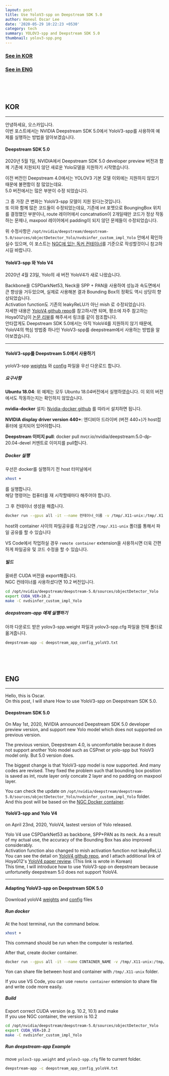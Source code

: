```yaml
---
layout: post
title: Use YoloV3-spp on Deepstream SDK 5.0
author: Haneul Oscar Lee
date: '2020-05-29 10:22:23 +0530'
category: tech
summary: YOLOV3-spp and Deepstream SDK 5.0
thumbnail: yolov3-spp.png
---
```


### [See in KOR](#kor)   

### [See in ENG](#eng)

<br><br><br>


## KOR
----------

안녕하세요, 오스카입니다.   
이번 포스트에서는 NVIDIA Deepstream SDK 5.0에서 YoloV3-spp를 사용하여 예제를 실행하는 방법을 알아보겠습니다.

#### Deepstream SDK 5.0

2020년 5월 1일, NVIDIA에서 Deepstream SDK 5.0 developer preview 버전과 함께 기존에 지원되지 않던 새로운  Yolo모델을 지원하기 시작했습니다.   

이전 버전인 Deepstream 4.0에서는 YOLOV3 기본 모델 이외에는 지원하지 않았기 때문에 불편함이 참 많았는데요.   
5.0 버전에서는 많은 부분이 수정 되었습니다.

그 중 가장 큰 변화는 YoloV3-spp 모델이 지원 된다는것입니다.   
또 이와 함께 많은 코드들이 수정되었는데요, 기존에 int 포멧으로 BoungingBox 위치를 결정했던 부분이나, route 레이어에서 concatnation이 2개일때만 코드가 정상 작동하는 문제나, maxpool 레이어에서 padding이 되지 않던 문제들이 수정되었습니다. 


위 수정사항은 `/opt/nvidia/deepstream/deepstream-5.0/sources/objectDetector_Yolo/nvdsinfer_custom_impl_Yolo` 안에서 확인하실수 있으며, 
이 포스트는 [NGC에 있는 독커 컨테이너](https://ngc.nvidia.com/catalog/containers/nvidia:deepstream)를 기준으로 작성할것이니 참고하시길 바랍니다.


#### YoloV3-spp 와 Yolo V4

2020년 4월 23일, Yolo의 새 버전 YoloV4가 새로 나왔습니다.

Backbone을 CSPDarkNet53, Neck을 SPP + PAN을 사용하여 성능과 속도면에서 큰 향상을 거두었으며, 실제로 사용해본 결과 Bounding Box의 정확도 역시 상당히 향상되었습니다.   
Activation function도 기존의 leakyReLU가 아닌 mish 로 수정되었습니다.   
자세한 내용은 [YoloV4 github repo](https://github.com/AlexeyAB/darknet)를 참고하시면 되며, 
평소에 자주 참고하는 Hoya012님이 [논문 리뷰](https://hoya012.github.io/blog/yolov4/)를 해주셔서 링크를 같이 참조합니다.    
안타깝게도 Deepstream SDK 5.0에서는 아직 YoloV4를 지원하지 않기 때문에, YoloV4의 핵심 방법중 하나인 YoloV3-spp를 deepstream에서 사용하는 방법을 알아보겠습니다. 

----------
#### YoloV3-spp를 Deepstream 5.0에서 사용하기

yoloV3-spp [weights](https://pjreddie.com/media/files/yolov3-spp.weights) 와 [config](https://raw.githubusercontent.com/AlexeyAB/darknet/master/cfg/yolov3-spp.cfg) 파일을 우선 다운로드 합니다.


##### 요구사항

**Ubuntu 18.04**: 위 예제는 모두 Ubuntu 18.04버전에서 실행하였습니다. 이 외의 버전에서도 작동하는지는 확인하지 않았습니다.

**nvidia-docker** 설치: [Nvidia-docker github](https://github.com/NVIDIA/nvidia-docker) 를 따라서 설치하면 됩니다.   

**NVIDIA display driver version 440+**: 엔디비아 드라이버 (버전 440+)가 host컴퓨터에 설치되어 있어야합니다.   

**Deepstream 이미지 pull**: docker pull nvcr.io/nvidia/deepstream:5.0-dp-20.04-devel 커멘트로 이미지를 pull합니다.   

##### Docker 실행

우선은 docker를 실행하기 전 host 터미널에서    
```sh
xhost +
```
를 실행합니다.   
해당 명령어는 컴퓨터를 재 시작할때마다 해주어야 합니다.   

그 후 컨테이너 생성을 해줍니다.    
```sh
docker run --gpus all -it --name 컨테이너_이름 -v /tmp/.X11-unix:/tmp/.X11-unix -e DISPLAY=$DISPLAY --env="QT_X11_NO_MITSHM=1" --shm-size=1g --ulimit memlock=-1 --ulimit stack=67108864 -w /opt/nvidia/deepstream/deepstream-5.0  nvcr.io/nvidia/deepstream:5.0-dp-20.04-devel
```
host와 container 사이의 파일공유를 하고싶으면 `/tmp/.X11-unix` 폴더를 통해서 파일 공유를 할 수 있습니다   

VS Code에서 작업하실 경우 `remote container` extension을 사용하시면 더욱 간편하게 파일공유 및 코드 수정을 할 수 있습니다.

##### 빌드

올바른 CUDA 버전을 export해줍니다.    
NGC 컨테이너를 사용하셨다면 10.2 버전입니다.

```sh
cd /opt/nvidia/deepstream/deepstream-5.0/sources/objectDetector_Yolo
export CUDA_VER=10.2
make -C nvdsinfer_custom_impl_Yolo
```

##### deepstream-app 예제 실행하기

아까 다운로드 받은 yolov3-spp.weight 파일과 yolov3-spp.cfg 파일을 현재 폴더로 옮겨줍니다.

```sh
deepstream-app -c deepstream_app_config_yoloV3.txt
```



<br><br><br>

## ENG
----------

Hello, this is Oscar.   
On this post, I will share How to use YoloV3-spp on Deepstream SDK 5.0.

#### Deepstream SDK 5.0

On May 1st, 2020, NVIDIA announced Deepstream SDK 5.0 developer preview version, and support new Yolo model which does not supported on previous version.

The previous version, Deepstream 4.0, is uncomfortable because it does not support another Yolo model such as CSPnet or yolo-spp but YoloV3 model only.
But 5.0 version does.

The biggest change is that YoloV3-spp model is now supported.
And many codes are revised. 
They fixed the problem such that bounding box position is saved as int, route layer only concate 2 layer and no padding on maxpool layer. 

You can check the update on `/opt/nvidia/deepstream/deepstream-5.0/sources/objectDetector_Yolo/nvdsinfer_custom_impl_Yolo` folder.   
And this post will be based on the [NGC Docker container](https://ngc.nvidia.com/catalog/containers/nvidia:deepstream).


#### YoloV3-spp and Yolo V4

on April 23nd, 2020, YoloV4, lastest version of Yolo released.

Yolo V4 use CSPDarkNet53 as backbone, SPP+PAN as its neck. 
As a result of my actual use, the accuracy of the Bounding Box has also improved considerably.   
Activation function also changed to mish activation function not leakyReLU.   
You can see the detail on [YoloV4 github repo](https://github.com/AlexeyAB/darknet), and I attach additional link of Hoya012's [YoloV4 paper review](https://hoya012.github.io/blog/yolov4/). (This link is wrote in Korean)   
This time, I will introduce how to use YoloV3-spp on deepstream because unfortunetly deepstream 5.0 does not support YoloV4.

----------
#### Adapting YoloV3-spp on Deepstream SDK 5.0

Download yoloV4 [weights](https://pjreddie.com/media/files/yolov3-spp.weights) and [config](https://raw.githubusercontent.com/AlexeyAB/darknet/master/cfg/yolov3-spp.cfg) files

##### Run docker

At the host terminal, run the command below.
```sh
xhost +
```
This command should be run when the computer is restarted.

After that, create docker container.
```sh
docker run --gpus all -it --name CONTAINER_NAME -v /tmp/.X11-unix:/tmp/.X11-unix -e DISPLAY=$DISPLAY --env="QT_X11_NO_MITSHM=1" --shm-size=1g --ulimit memlock=-1 --ulimit stack=67108864 -w /opt/nvidia/deepstream/deepstream-5.0  nvcr.io/nvidia/deepstream:5.0-dp-20.04-devel
```
Yon can share file between host and container with `/tmp/.X11-unix` folder.

If you use VS Code, you can use `remote container` extension to share file and write code more easily.


##### Build

Export correct CUDA version (e.g. 10.2, 10.1) and make   
If you use NGC container, the version is 10.2

```sh
cd /opt/nvidia/deepstream/deepstream-5.0/sources/objectDetector_Yolo
export CUDA_VER=10.2
make -C nvdsinfer_custom_impl_Yolo
```

##### Run deepstream-app Example

move `yolov3-spp.weight` and `yolov3-spp.cfg` file to current folder.

```sh
deepstream-app -c deepstream_app_config_yoloV4.txt
```